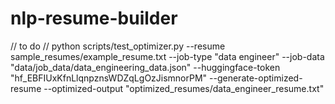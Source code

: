 # nlp-resume-builder
// to do
// python scripts/test_optimizer.py --resume sample_resumes/example_resume.txt --job-type "data engineer" --job-data "data/job_data/data_engineering_data.json" --huggingface-token "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" --generate-optimized-resume --optimized-output "optimized_resumes/data_engineer_resume.txt"